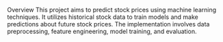 Overview
This project aims to predict stock prices using machine learning techniques. It utilizes historical stock data to train models and make predictions about future stock prices. The implementation involves data preprocessing, feature engineering, model training, and evaluation.
